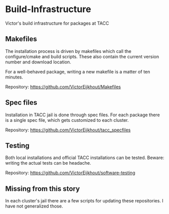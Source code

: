 # Build-Infrastructure
Victor's build infrastructure for packages at TACC

## Makefiles

The installation process is driven by makefiles 
which call the configure/cmake and build scripts.
These also contain the current version number and download location.

For a well-behaved package, writing a new makefile is a matter of 
ten minutes.

Repository: https://github.com/VictorEijkhout/Makefiles

## Spec files

Installation in TACC jail is done through spec files.
For each package there is a single spec file, 
which gets customized to each cluster.

Repository: https://github.com/VictorEijkhout/tacc_specfiles

## Testing

Both local installations and official TACC installations can be tested.
Beware: writing the actual tests can be headache.

Repository: https://github.com/VictorEijkhout/software-testing

## Missing from this story

In each cluster's jail there are a few scripts for updating these repositories.
I have not generalized those.
